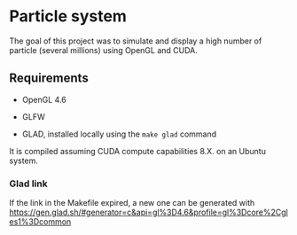 # Particle system

The goal of this project was to simulate and display a high number of particle (several millions) using OpenGL and CUDA.

## Requirements

- OpenGL 4.6

- GLFW

- GLAD, installed locally using the `make glad` command

It is compiled assuming CUDA compute capabilities 8.X. on an Ubuntu system.

### Glad link

If the link in the Makefile expired, a new one can be generated with
https://gen.glad.sh/#generator=c&api=gl%3D4.6&profile=gl%3Dcore%2Cgles1%3Dcommon